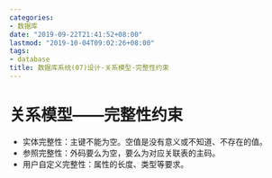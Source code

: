 ```yaml
---
categories:
- 数据库
date: "2019-09-22T21:41:52+08:00"
lastmod: "2019-10-04T09:02:26+08:00"
tags:
- database
title: 数据库系统(07)设计-关系模型-完整性约束
---
```


# 关系模型——完整性约束 #

* 实体完整性：主键不能为空。空值是没有意义或不知道、不存在的值。
* 参照完整性：外码要么为空，要么为对应关联表的主码。
* 用户自定义完整性：属性的长度、类型等要求。